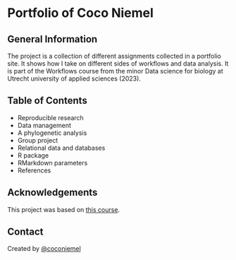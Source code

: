 # Portfolio of Coco Niemel

## General Information
The project is a collection of different assignments collected in a portfolio site. It shows how I take on different sides of workflows and data analysis. 
It is part of the Workflows course from the minor Data science for biology at Utrecht university of applied sciences (2023).

## Table of Contents
* Reproducible research
* Data management
* A phylogenetic analysis
* Group project
* Relational data and databases
* R package
* RMarkdown parameters
* References

## Acknowledgements
This project was based on [this course](https://lesmaterialen.rstudio.hu.nl/workflows-reader/#course-introduction).

## Contact
Created by [@coconiemel](https://github.com/coconiemel) 
